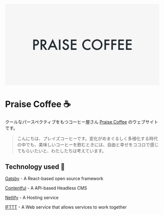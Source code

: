 ![プレイズ・コーヒー](src/images/default-ogp.png)

# Praise Coffee ☕️

クールなパースペクティブをもつコーヒー屋さん [Praise Coffee](https://praise-coffee.com) のウェブサイトです。

>こんにちは、プレイズコーヒーです。変化がめまぐるしく多様化する時代の中でも、美味しいコーヒーを飲むときには、自由と幸せをココロで感じてもらいたいと、わたしたちは考えています。


## Technology used 🚀

[Gatsby](https://www.gatsbyjs.com/) - A React-based open source framework

[Contentful](https://www.contentful.com/) - A API-based Headless CMS

[Netlify](https://www.netlify.com/) - A Hosting service

[IFTTT](https://ifttt.com/) - A Web service that allows services to work together
